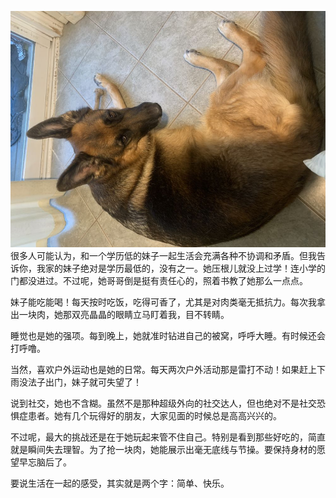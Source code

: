 ![](./a06a2c423970l7s6rMLI.jpeg)很多人可能认为，和一个学历低的妹子一起生活会充满各种不协调和矛盾。但我告诉你，我家的妹子绝对是学历最低的，没有之一。她压根儿就没上过学！连小学的门都没进过。不过呢，她哥哥倒是挺有责任心的，照着书教了她那么一点点。

妹子能吃能喝！每天按时吃饭，吃得可香了，尤其是对肉类毫无抵抗力。每次我拿出一块肉，她那双亮晶晶的眼睛立马盯着我，目不转睛。

睡觉也是她的强项。每到晚上，她就准时钻进自己的被窝，呼呼大睡。有时候还会打呼噜。

当然，喜欢户外运动也是她的日常。每天两次户外活动那是雷打不动！如果赶上下雨没法子出门，妹子就可失望了！

说到社交，她也不含糊。虽然不是那种超级外向的社交达人，但也绝对不是社交恐惧症患者。她有几个玩得好的朋友，大家见面的时候总是高高兴兴的。

不过呢，最大的挑战还是在于她玩起来管不住自己。特别是看到那些好吃的，简直就是瞬间失去理智。为了抢一块肉，她能展示出毫无底线与节操。要保持身材的愿望早忘脑后了。

要说生活在一起的感受，其实就是两个字：简单、快乐。